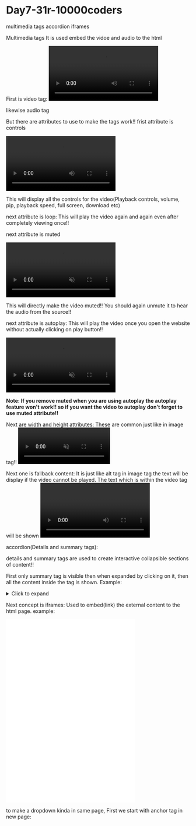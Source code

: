 # Day7-31r-10000coders

multimedia tags
accordion
iframes

Multimedia tags
It is used embed the vidoe and audio to the html

First is video tag:
<video>
<source src="video link">
</video>

likewise audio tag
<audio>
<source src="audio link">
</audio>

But there are attributes to use to make the tags work!!
frist attribute is controls

<video controls>
<source src="video link">
</video>

This will display all the controls for the video(Playback controls, volume, pip, playback speed, full screen, download etc)

next attribute is loop: This will play the video again and again even after completely viewing once!!

next attribute is muted

<video controls muted>
<source src="video link">
</video>

This will directly make the video muted!! You should again unmute it to hear the audio from the source!!

next attribute is autoplay:
This will play the video once you open the website without actually clicking on play button!!

<video controls muted loop autoplay>
<source src="video link">
</video>

**Note: If you remove muted when you are using autoplay the autoplay feature won't work!! so if you want the video to autoplay don't forget to use muted attribute!!**

Next are width and height attributes: These are common just like in image tag!!
<video controls muted loop autoplay width="50%" height="100px">
<source src="video link">
</video>

Next one is fallback content: It is just like alt tag in image tag the text will be display if the video cannot be played. The text which is within the video tag will be shown <video>This will be displayed if the video doesn't work</video>


accordion(Details and summary tags):

details and summary tags are used to create interactive collapsible sections of content!!

First only summary tag is visible then when expanded by clicking on it, then all the content inside the tag is shown.
Example:
<details>
  <summary>Click to expand</summary>
  <p>Here's the expanded stuff that you wish to look after expanding the  summary tag!!</p>
</details>

Next concept is iframes:
Used to embed(link) the external content to the html page.
example:
<iframe src="link will be pasted here" frameborder="0" width="70%" height="500px"></iframe>

to make a dropdown kinda in same page, First we start with anchor tag in new page:
